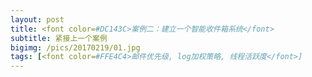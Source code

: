 ```yaml
---
layout: post
title: <font color=#DC143C>案例二：建立一个智能收件箱系统</font>
subtitle: 紧接上一个案例
bigimg: /pics/20170219/01.jpg
tags: [<font color=#FFE4C4>邮件优先级, log加权策略, 线程活跃度</font>]
---
```




